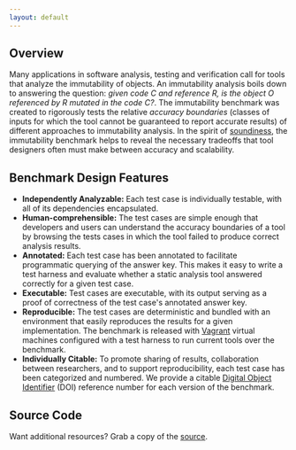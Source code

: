 ```yaml
---
layout: default
---
```


## Overview
Many applications in software analysis, testing and verification call for tools that analyze the immutability of objects. An immutability analysis boils down to answering the question: *given code C and reference R, is the object O referenced by R mutated in the code C?*. The immutability benchmark was created to rigorously tests the relative *accuracy boundaries* (classes of inputs for which the tool cannot be guaranteed to report accurate results) of different approaches to immutability analysis. In the spirit of [soundiness](http://soundiness.org), the immutability benchmark helps to reveal the necessary tradeoffs that tool designers often must make between accuracy and scalability.

## Benchmark Design Features
- **Independently Analyzable:** Each test case is individually testable, with all of its dependencies encapsulated.
- **Human-comprehensible:** The test cases are simple enough that developers and users can understand the accuracy boundaries of a tool by browsing the tests cases in which the tool failed to produce correct analysis results.
- **Annotated:** Each test case has been annotated to facilitate programmatic querying of the answer key. This makes it easy to write a test harness and evaluate whether a static analysis tool answered correctly for a given test case.
- **Executable:** Test cases are executable, with its output serving as a proof of correctness of the test case's annotated answer key.
- **Reproducible:** The test cases are deterministic and bundled with an environment that easily reproduces the results for a given implementation. The benchmark is released with [Vagrant](https://en.wikipedia.org/wiki/Vagrant_(software)) virtual machines configured with a test harness to run current tools over the benchmark.
- **Individually Citable:** To promote sharing of results, collaboration between researchers, and to support reproducibility, each test case has been categorized and numbered. We provide a citable [Digital Object Identifier](http://en.wikipedia.org/wiki/Digital_object_identifier) (DOI) reference number for each version of the benchmark.

## Source Code
Want additional resources?  Grab a copy of the [source](https://github.com/kcsl/immutability-benchmark).